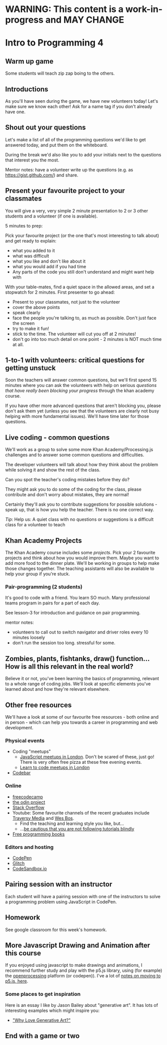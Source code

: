 # WARNING: This content is a work-in-progress and MAY CHANGE

# Intro to Programming 4


## Warm up game

Some students will teach zip zap boing to the others.

## Introductions

As you'll have seen during the game, we have new volunteers today!  Let's make sure we know each other!  Ask for a name tag if you don't already have one.

## Shout out your questions

Let's make a list of all of the programming questions we'd like to get answered today, and put them on the whiteboard.

During the break we'd also like you to add your initials next to the questions that interest you the most.

Mentor notes: have a volunteer write up the questions (e.g. as https://gist.github.com/) and share.

## Present your favourite project to your classmates

You will give a very, very simple 2 minute presentation to 2 or 3 other students and a volunteer (if one is available).

5 minutes to prep:

Pick your favourite project (or the one that's most interesting to talk about) and get ready to explain:
* what you added to it
* what was difficult
* what you like and don't like about it
* what you would add if you had time
* Any parts of the code you still don't understand and might want help with

With your table-mates, find a quiet space in the allowed areas, and set a stopwatch for 2 minutes.  First presenter to go ahead:
* Present to your classmates, not just to the volunteer
* cover the above points
* speak clearly
* face the people you're talking to, as much as possible.  Don't just face the screen
* try to make it fun!
* stick to the time.  The volunteer will cut you off at 2 minutes! 
* don't go into too much detail on one point - 2 minutes is NOT much time at all.

## 1-to-1 with volunteers: critical questions for getting unstuck

Soon the teachers will answer common questions, but we'll first spend 15 minutes where you can ask the volunteers with help on serious *questions that have really been blocking your progress* through the khan academy course.

If you have other more advanced questions that aren't blocking you, please don't ask them yet (unless you see that the volunteers are clearly not busy helping with more fundamental issues).  We'll have time later for those questions.

## Live coding - common questions

We'll work as a group to solve some more Khan Academy/Processing.js challenges and to answer some common questions and difficulties. 

The developer volunteers will talk about how they think about the problem while solving it and show the rest of the class.

Can you spot the teacher's coding mistakes before they do?

They might ask you to do some of the coding for the class, please contribute and don't worry about mistakes, they are normal!

Certainly they'll ask you to contribute suggestions for possible solutions - speak up, that is how you help the teacher.  There is no one correct way.

*Tip*: Help us: A quiet class with no questions or suggestions is a difficult class for a volunteer to teach

## Khan Academy Projects

The Khan Academy course includes some _projects_. Pick your 2 favourite projects and think about how you would improve them. Maybe you want to add more food to the dinner plate. We'll be working in groups to help make those changes together. The teaching assistants will also be available to help your group if you're stuck.

### Pair-programming (2 students)

It's good to code with a friend.  You learn SO much.  Many professional teams program in pairs for a part of each day.

See lesson-3 for introduction and guidance on pair programming.

mentor notes:

* volunteers to call out to switch navigator and driver roles every 10 minutes loosely
* don't run the session too long.  stressful for some.

## Zombies, plants, fishtanks, draw() function... How is all this relevant in the real world?

Believe it or not, you've been learning the basics of programming, relevant to a whole range of coding jobs. We'll look at specific elements you've learned about and how they're relevant elsewhere.

## Other free resources

We'll have a look at some of our favourite free resources - both online and in person - which can help you towards a career in programming and web development.

### Physical events
- Coding "meetups"
    - [JavaScript meetups in London](https://www.meetup.com/topics/javascript/gb/17/london/).  Don't be scared of these, just go!  There is very often free pizza at these free evening events.
    - [Learn to code meetups in London](https://www.meetup.com/topics/learn-to-code/gb/17/london/)
- [Codebar](https://codebar.io/)
### Online
- [freecodecamp](https://www.freecodecamp.org/)
- [the odin project](https://www.theodinproject.com/)
- [Stack Overflow](https://stackoverflow.com/)
- Youtube: Some favourite channels of the recent graduates include [Traversy Media](https://www.youtube.com/playlist?list=PLillGF-RfqbbnEGy3ROiLWk7JMCuSyQtX)  and [Wes Bos](https://www.youtube.com/user/wesbos).  
    - Find the teaching and learning style you like, but...
    - ...[be cautious that you are not following tutorials blindly](https://www.youtube.com/watch?v=g_aMpyMvQ9k)
- [Free programming books](https://github.com/EbookFoundation/free-programming-books/blob/master/free-programming-books.md#javascript)
### Editors and hosting
- [CodePen](https://codepen.io/)
- [Glitch](https://glitch.com/)
- [CodeSandbox.io](https://codesandbox.io/)

## Pairing session with an instructor

Each student will have a pairing session with one of the instructors to solve a programming problem using JavaScript in CodePen.

## Homework

See google classroom for this week's homework.

## More Javascript Drawing and Animation after this course

If you enjoyed using javascript to make drawings and animations, I recommend further study and play with the p5.js library, using (for example) the [openprocessing](https://openprocessing.org) platform (or codepen)).
I've a lot of [notes on moving to p5.js, here](./from-khan-academy-processingjs-to-p5js.md).

### Some places to get inspiration

Here is an essay I like by Jason Bailey about "generative art".  It has lots of interesting examples which might inspire you:
* ["Why Love Generative Art?"](https://www.artnome.com/news/2018/8/8/why-love-generative-art)


## End with a game or two
